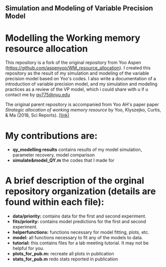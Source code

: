 ## Simulation and Modeling of Variable Precision Model
# Modelling the Working memory resource allocation

This repository is a fork of the original repository from Yoo Aspen (https://github.com/aspenyoo/WM_resource_allocation).
I created this repository as the result of my simulation and modeling of the variable precision model based on Yoo's codes. I also write a documentation of a introduction of variable precision model, and my simulation and modeling practices as a review of the VP model, which i could share with u if u contact me by qy775@nyu.edu

The original parent repository is accompanied from Yoo AH's paper paper *Strategic allocation of working memory resource* by Yoo, Klyszejko, Curtis, & Ma (2018, Sci Reports). [\[link\]](https://www.nature.com/articles/s41598-018-34282-1.pdf)

# My contributions are:
- **qy_modelling results** contains results of my model simulation, parameter recovery, model comparison
- **simulate&model_QY.m** the codes that I made for 

# A brief description of the orginal repository organization (details are found within each file):
- **data/priority:** contains data for the first and second experiment. 
- **fits/priority:** contains model predictions for the first and second experiment. 
- **helperfunctions:** functions necessary for model fitting, plots, etc. 
- **model:** all functions necessary to fit any of the models to data. 
- **tutorial:** this contains files for a lab meeting tutorial. It may not be helpful for you. 
- **plots_for_pub.m:** recreate all plots in publication
- **stats_for_pub.m** redo stats reported in publication

